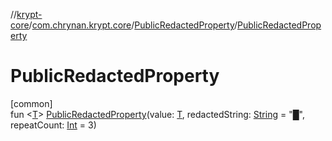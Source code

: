 //[krypt-core](../../../index.md)/[com.chrynan.krypt.core](../index.md)/[PublicRedactedProperty](index.md)/[PublicRedactedProperty](-public-redacted-property.md)

# PublicRedactedProperty

[common]\
fun &lt;[T](index.md)&gt; [PublicRedactedProperty](-public-redacted-property.md)(value: [T](index.md), redactedString: [String](https://kotlinlang.org/api/latest/jvm/stdlib/kotlin/-string/index.html) = "█", repeatCount: [Int](https://kotlinlang.org/api/latest/jvm/stdlib/kotlin/-int/index.html) = 3)
